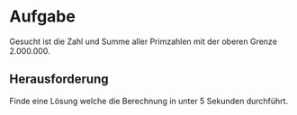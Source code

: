 Aufgabe
=======
Gesucht ist die Zahl und Summe aller Primzahlen mit der oberen Grenze 2.000.000.

Herausforderung
---------------
Finde eine Lösung welche die Berechnung in unter 5 Sekunden durchführt.
